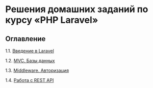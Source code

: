 # Решения домашних заданий по курсу «PHP Laravel»

## Оглавление
1.1. [Введение в Laravel](/001-intro)

1.2. [MVC. Базы данных](002-basics)

1.3. [Middleware. Авторизация](003-middleware)

1.4. [Работа с REST API](004-rest)
